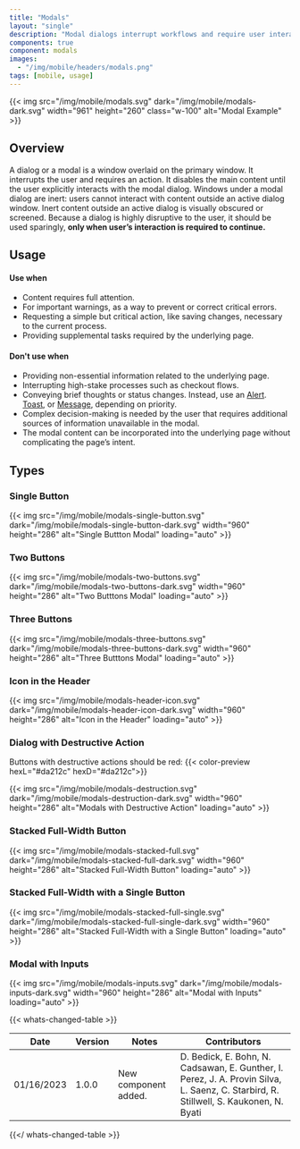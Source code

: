```yaml
---
title: "Modals"
layout: "single"
description: "Modal dialogs interrupt workflows and require user interaction."
components: true
component: modals
images:
  - "/img/mobile/headers/modals.png"
tags: [mobile, usage]
---
```


{{< img src="/img/mobile/modals.svg" dark="/img/mobile/modals-dark.svg" width="961" height="260" class="w-100" alt="Modal Example" >}}

## Overview

A dialog or a modal is a window overlaid on the primary window. It interrupts the user and requires an action. It disables the main content until the user explicitly interacts with the modal dialog. Windows under a modal dialog are inert: users cannot interact with content outside an active dialog window. Inert content outside an active dialog is visually obscured or screened. Because a dialog is highly disruptive to the user, it should be used sparingly, **only when user’s interaction is required to continue.**

## Usage

#### Use when

- Content requires full attention.
- For important warnings, as a way to prevent or correct critical errors.
- Requesting a simple but critical action, like saving changes, necessary to the current process.
- Providing supplemental tasks required by the underlying page.

#### Don't use when

- Providing non-essential information related to the underlying page.
- Interrupting high-stake processes such as checkout flows.
- Conveying brief thoughts or status changes. Instead, use an [Alert](/components/mobile/alerts/). [Toast](/components/mobile/toasts/), or [Message](/components/mobile/messages/), depending on priority.
- Complex decision-making is needed by the user that requires additional sources of information unavailable in the modal.
- The modal content can be incorporated into the underlying page without complicating the page’s intent.

## Types

### Single Button

{{< img src="/img/mobile/modals-single-button.svg" dark="/img/mobile/modals-single-button-dark.svg" width="960" height="286" alt="Single Buttton Modal" loading="auto" >}}

### Two Buttons

{{< img src="/img/mobile/modals-two-buttons.svg" dark="/img/mobile/modals-two-buttons-dark.svg" width="960" height="286" alt="Two Butttons Modal" loading="auto" >}}

### Three Buttons

{{< img src="/img/mobile/modals-three-buttons.svg" dark="/img/mobile/modals-three-buttons-dark.svg" width="960" height="286" alt="Three Butttons Modal" loading="auto" >}}

### Icon in the Header

{{< img src="/img/mobile/modals-header-icon.svg" dark="/img/mobile/modals-header-icon-dark.svg" width="960" height="286" alt="Icon in the Header" loading="auto" >}}

### Dialog with Destructive Action

Buttons with destructive actions should be red: {{< color-preview hexL="#da212c" hexD="#da212c">}}

{{< img src="/img/mobile/modals-destruction.svg" dark="/img/mobile/modals-destruction-dark.svg" width="960" height="286" alt="Modals with Destructive Action" loading="auto" >}}

### Stacked Full-Width Button

{{< img src="/img/mobile/modals-stacked-full.svg" dark="/img/mobile/modals-stacked-full-dark.svg" width="960" height="286" alt="Stacked Full-Width Button" loading="auto" >}}

### Stacked Full-Width with a Single Button

{{< img src="/img/mobile/modals-stacked-full-single.svg" dark="/img/mobile/modals-stacked-full-single-dark.svg" width="960" height="286" alt="Stacked Full-Width with a Single Button" loading="auto" >}}

### Modal with Inputs

{{< img src="/img/mobile/modals-inputs.svg" dark="/img/mobile/modals-inputs-dark.svg" width="960" height="286" alt="Modal with Inputs" loading="auto" >}}

{{< whats-changed-table >}}

| Date       | Version | Notes                | Contributors                                                                                                                          |
| ---------- | ------- | -------------------- | ------------------------------------------------------------------------------------------------------------------------------------- |
| 01/16/2023 | 1.0.0   | New component added. | D. Bedick, E. Bohn, N. Cadsawan, E. Gunther, I. Perez, J. A. Provin Silva, L. Saenz, C. Starbird, R. Stillwell, S. Kaukonen, N. Byati |

{{</ whats-changed-table >}}
